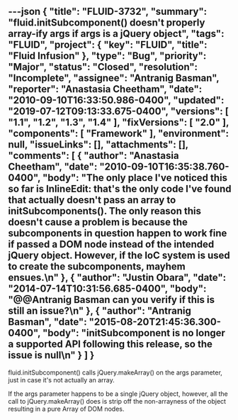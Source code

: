 ---json
{
  "title": "FLUID-3732",
  "summary": "fluid.initSubcomponent() doesn't properly array-ify args if args is a jQuery object",
  "tags": "FLUID",
  "project": {
    "key": "FLUID",
    "title": "Fluid Infusion"
  },
  "type": "Bug",
  "priority": "Major",
  "status": "Closed",
  "resolution": "Incomplete",
  "assignee": "Antranig Basman",
  "reporter": "Anastasia Cheetham",
  "date": "2010-09-10T16:33:50.986-0400",
  "updated": "2019-07-12T09:13:33.675-0400",
  "versions": [
    "1.1",
    "1.2",
    "1.3",
    "1.4"
  ],
  "fixVersions": [
    "2.0"
  ],
  "components": [
    "Framework"
  ],
  "environment": null,
  "issueLinks": [],
  "attachments": [],
  "comments": [
    {
      "author": "Anastasia Cheetham",
      "date": "2010-09-10T16:35:38.760-0400",
      "body": "The only place I've noticed this so far is InlineEdit: that's the only code I've found that actually doesn't pass an array to initSubcomponents(). The only reason this doesn't cause a problem is because the subcomponents in question happen to work fine if passed a DOM node instead of the intended jQuery object. However, if the IoC system is used to create the subcomponents, mayhem ensues.\n"
    },
    {
      "author": "Justin Obara",
      "date": "2014-07-14T10:31:56.685-0400",
      "body": "@@Antranig Basman can you verify if this is still an issue?\n"
    },
    {
      "author": "Antranig Basman",
      "date": "2015-08-20T21:45:36.300-0400",
      "body": "initSubcomponent is no longer a supported API following this release, so the issue is null\n"
    }
  ]
}
---
fluid.initSubcomponent() calls jQuery.makeArray() on the args parameter, just in case it's not actually an array.

If the args parameter happens to be a single jQuery object, however, all the call to jQuery.makeArray() does is strip off the non-arrayness of the object resulting in a pure Array of DOM nodes.

        